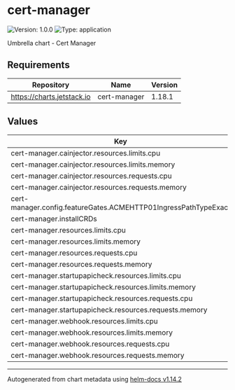 # cert-manager

![Version: 1.0.0](https://img.shields.io/badge/Version-1.0.0-informational?style=flat-square) ![Type: application](https://img.shields.io/badge/Type-application-informational?style=flat-square)

Umbrella chart - Cert Manager

## Requirements

| Repository | Name | Version |
|------------|------|---------|
| https://charts.jetstack.io | cert-manager | 1.18.1 |

## Values

| Key | Type | Default | Description |
|-----|------|---------|-------------|
| cert-manager.cainjector.resources.limits.cpu | string | `"20m"` |  |
| cert-manager.cainjector.resources.limits.memory | string | `"128Mi"` |  |
| cert-manager.cainjector.resources.requests.cpu | string | `"10m"` |  |
| cert-manager.cainjector.resources.requests.memory | string | `"128Mi"` |  |
| cert-manager.config.featureGates.ACMEHTTP01IngressPathTypeExact | bool | `false` |  |
| cert-manager.installCRDs | bool | `true` |  |
| cert-manager.resources.limits.cpu | string | `"20m"` |  |
| cert-manager.resources.limits.memory | string | `"128Mi"` |  |
| cert-manager.resources.requests.cpu | string | `"10m"` |  |
| cert-manager.resources.requests.memory | string | `"128Mi"` |  |
| cert-manager.startupapicheck.resources.limits.cpu | string | `"20m"` |  |
| cert-manager.startupapicheck.resources.limits.memory | string | `"128Mi"` |  |
| cert-manager.startupapicheck.resources.requests.cpu | string | `"10m"` |  |
| cert-manager.startupapicheck.resources.requests.memory | string | `"128Mi"` |  |
| cert-manager.webhook.resources.limits.cpu | string | `"20m"` |  |
| cert-manager.webhook.resources.limits.memory | string | `"64Mi"` |  |
| cert-manager.webhook.resources.requests.cpu | string | `"10m"` |  |
| cert-manager.webhook.resources.requests.memory | string | `"32Mi"` |  |

----------------------------------------------
Autogenerated from chart metadata using [helm-docs v1.14.2](https://github.com/norwoodj/helm-docs/releases/v1.14.2)
